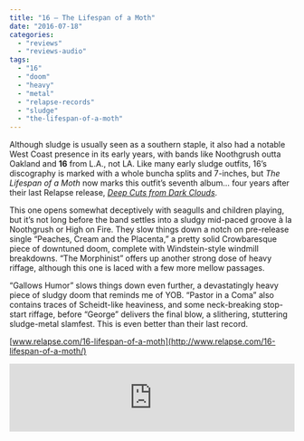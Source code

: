 ```yaml
---
title: "16 – The Lifespan of a Moth"
date: "2016-07-18"
categories: 
  - "reviews"
  - "reviews-audio"
tags: 
  - "16"
  - "doom"
  - "heavy"
  - "metal"
  - "relapse-records"
  - "sludge"
  - "the-lifespan-of-a-moth"
---
```


Although sludge is usually seen as a southern staple, it also had a notable West Coast presence in its early years, with bands like Noothgrush outta Oakland and **16** from L.A., not LA. Like many early sludge outfits, 16’s discography is marked with a whole buncha splits and 7-inches, but _The Lifespan of a Moth_ now marks this outfit’s seventh album… four years after their last Relapse release, _[Deep Cuts from Dark Clouds](https://hellbound.ca/2012/04/16-deep-cuts-from-dark-clouds/)_.

This one opens somewhat deceptively with seagulls and children playing, but it’s not long before the band settles into a sludgy mid-paced groove à la Noothgrush or High on Fire. They slow things down a notch on pre-release single “Peaches, Cream and the Placenta,” a pretty solid Crowbaresque piece of downtuned doom, complete with Windstein-style windmill breakdowns. “The Morphinist” offers up another strong dose of heavy riffage, although this one is laced with a few more mellow passages.

“Gallows Humor” slows things down even further, a devastatingly heavy piece of sludgy doom that reminds me of YOB. “Pastor in a Coma” also contains traces of Scheidt-like heaviness, and some neck-breaking stop-start riffage, before “George” delivers the final blow, a slithering, stuttering sludge-metal slamfest. This is even better than their last record.

[www.relapse.com/16-lifespan-of-a-moth](http://www.relapse.com/16-lifespan-of-a-moth/)

<iframe style="border: 0; width: 100%; height: 120px;" src="https://bandcamp.com/EmbeddedPlayer/album=2050917689/size=large/bgcol=ffffff/linkcol=0687f5/tracklist=false/artwork=small/transparent=true/" width="300" height="150" seamless=""><a href="http://16theband.bandcamp.com/album/lifespan-of-a-moth">Lifespan of a Moth by 16</a></iframe>
